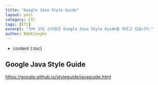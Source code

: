 ```yaml
---
title: "Google Java Style Guide"
layout: post
category: ETC
tags: [ETC]
excerpt: "자바 코딩 스타일은 Google Java Style Guide를 따르고 있습니다."
author: BAEKJungHo
---
```


* content
{:toc}

## Google Java Style Guide

  https://google.github.io/styleguide/javaguide.html
